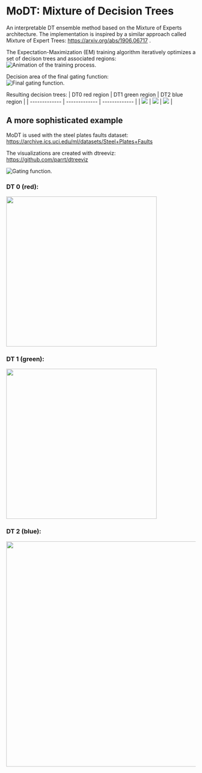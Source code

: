 # MoDT: Mixture of Decision Trees
An interpretable DT ensemble method based on the Mixture of Experts architecture. The implementation is inspired by a similar approach called Mixture of Expert Trees: https://arxiv.org/abs/1906.06717 .

The Expectation-Maximization (EM) training algorithm iteratively optimizes a set of decison trees and associated regions:\
![](examples/output/example_gate1.gif?raw=true "Animation of the training process.")

Decision area of the final gating function:\
![](examples/output/example_gate1.jpg?raw=true "Final gating function.")

Resulting decision trees:
| DT0 red region | DT1 green region  | DT2 blue region |
| ------------- | ------------- | ------------- |
| ![](examples/output/example_dt3.svg?raw=true)  | ![](examples/output/example_dt1.svg?raw=true)  | ![](examples/output/example_dt2.svg?raw=true)  |

## A more sophisticated example
MoDT is used with the steel plates faults dataset: https://archive.ics.uci.edu/ml/datasets/Steel+Plates+Faults

The visualizations are created with dtreeviz: https://github.com/parrt/dtreeviz

![](examples/output/cs_steel_d2_gate.jpg?raw=true "Gating function.")

### DT 0 (red):
<img src="examples/output/cs_steel_d2_t0.svg" width="400">

### DT 1 (green):
<img src="examples/output/cs_steel_d2_t1_s.svg" width="400">

### DT 2 (blue):
<img src="examples/output/cs_steel_d2_t2.svg" width="600">

